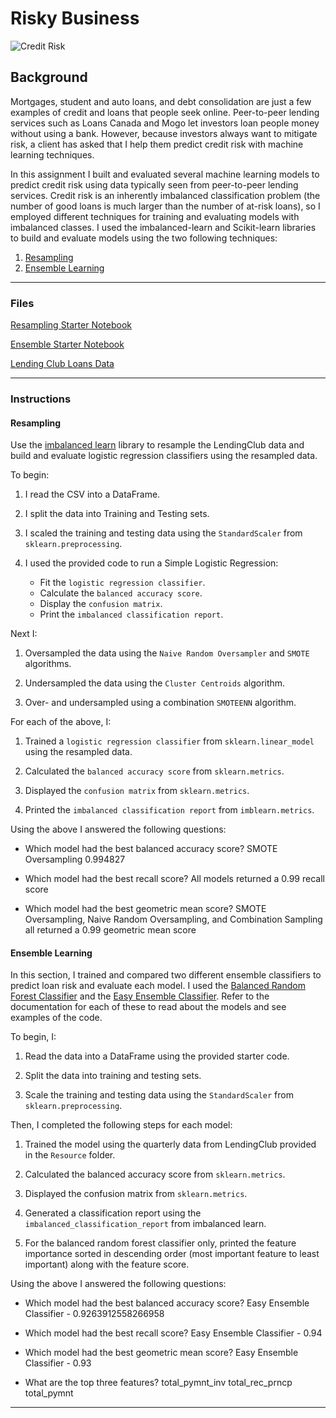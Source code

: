 # Risky Business
 
![Credit Risk](resources/credit-risk.jpg)

## Background

Mortgages, student and auto loans, and debt consolidation are just a few examples of credit and loans that people seek online. Peer-to-peer lending services such as Loans Canada and Mogo let investors loan people money without using a bank. However, because investors always want to mitigate risk, a client has asked that I help them predict credit risk with machine learning techniques.

In this assignment I built and evaluated several machine learning models to predict credit risk using data typically seen from peer-to-peer lending services. Credit risk is an inherently imbalanced classification problem (the number of good loans is much larger than the number of at-risk loans), so I employed different techniques for training and evaluating models with imbalanced classes. I used the imbalanced-learn and Scikit-learn libraries to build and evaluate models using the two following techniques:

1. [Resampling](#Resampling)
2. [Ensemble Learning](#Ensemble-Learning)

- - -

### Files

[Resampling Starter Notebook](Starter_Code/credit_risk_resampling.ipynb)

[Ensemble Starter Notebook](Starter_Code/credit_risk_ensemble.ipynb)

[Lending Club Loans Data](Resources/LoanStats_2019Q1.csv.zip)

- - -

### Instructions

#### Resampling

Use the [imbalanced learn](https://imbalanced-learn.readthedocs.io) library to resample the LendingClub data and build and evaluate logistic regression classifiers using the resampled data.

To begin:

1. I read the CSV into a DataFrame.

2. I split the data into Training and Testing sets.

3. I scaled the training and testing data using the `StandardScaler` from `sklearn.preprocessing`.

4. I used the provided code to run a Simple Logistic Regression:
    * Fit the `logistic regression classifier`.
    * Calculate the `balanced accuracy score`.
    * Display the `confusion matrix`.
    * Print the `imbalanced classification report`.

Next I:

1. Oversampled the data using the `Naive Random Oversampler` and `SMOTE` algorithms.

2. Undersampled the data using the `Cluster Centroids` algorithm.

3. Over- and undersampled using a combination `SMOTEENN` algorithm.


For each of the above, I:

1. Trained a `logistic regression classifier` from `sklearn.linear_model` using the resampled data.

2. Calculated the `balanced accuracy score` from `sklearn.metrics`.

3. Displayed the `confusion matrix` from `sklearn.metrics`.

4. Printed the `imbalanced classification report` from `imblearn.metrics`.


Using the above I answered the following questions:

* Which model had the best balanced accuracy score?
    SMOTE Oversampling 0.994827
>
* Which model had the best recall score?
    All models returned a 0.99 recall score
>
* Which model had the best geometric mean score?
    SMOTE Oversampling, Naive Random Oversampling, and Combination Sampling all returned a 0.99 geometric mean score

#### Ensemble Learning

In this section, I trained and compared two different ensemble classifiers to predict loan risk and evaluate each model. I used the [Balanced Random Forest Classifier](https://imbalanced-learn.readthedocs.io/en/stable/generated/imblearn.ensemble.BalancedRandomForestClassifier.html#imblearn-ensemble-balancedrandomforestclassifier) and the [Easy Ensemble Classifier](https://imbalanced-learn.readthedocs.io/en/stable/generated/imblearn.ensemble.EasyEnsembleClassifier.html#imblearn-ensemble-easyensembleclassifier). Refer to the documentation for each of these to read about the models and see examples of the code.

To begin, I:

1. Read the data into a DataFrame using the provided starter code.

2. Split the data into training and testing sets.

3. Scale the training and testing data using the `StandardScaler` from `sklearn.preprocessing`.


Then, I completed the following steps for each model:

1. Trained the model using the quarterly data from LendingClub provided in the `Resource` folder.

2. Calculated the balanced accuracy score from `sklearn.metrics`.

3. Displayed the confusion matrix from `sklearn.metrics`.

4. Generated a classification report using the `imbalanced_classification_report` from imbalanced learn.

5. For the balanced random forest classifier only, printed the feature importance sorted in descending order (most important feature to least important) along with the feature score.


Using the above I answered the following questions:

* Which model had the best balanced accuracy score?
        Easy Ensemble Classifier - 0.9263912558266958

* Which model had the best recall score?
        Easy Ensemble Classifier - 0.94
               
* Which model had the best geometric mean score?
        Easy Ensemble Classifier - 0.93

* What are the top three features?
        total_pymnt_inv
        total_rec_prncp
        total_pymnt
- - -
